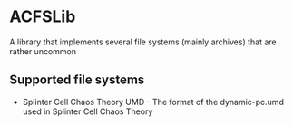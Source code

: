 # ACFSLib
A library that implements several file systems (mainly archives) that are rather uncommon

## Supported file systems
* Splinter Cell Chaos Theory UMD - The format of the dynamic-pc.umd used in Splinter Cell Chaos Theory